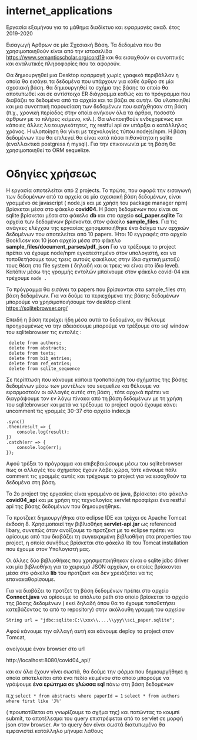 # internet_applications
Εργασία εξαμήνου για το μάθημα διαδίκτυο και εφαρμογές ακαδ. έτος 2019-2020

Εισαγωγή Άρθρων σε μία Σχεσιακή Βάση.
Τα δεδομένα που θα χρησιμοποιηθούν είναι από την ιστοσελίδα
https://www.semanticscholar.org/cord19
και θα εισαχθούν οι συνοπτικές και αναλυτικές πληροφορίες που τα αφορούν.

Θα δημιουργηθεί μια Desktop εφαρμογή χωρίς γραφικό περιβάλλον η οποία θα εισάγει τα δεδομένα που υπάρχουν για κάθε
άρθρο σε μία σχεσιακή βάση. 
θα δημιουργηθεί το σχήμα της βάσης το οποίο θα αποτυπωθεί και σε αντίστοιχο ER διάγραμμα καθώς και το πρόγραμμα που διαβάζει τα δεδομένα
από τα αρχεία και τα βάζει σε αυτήν. 
Θα υλοποιηθεί και μια συνοπτική παρουσίαση των δεδομένων που εισήχθησαν στη βάση (π.χ., χρονική περίοδος στην οποία ανήκουν όλα τα άρθρα, ποσοστό
άρθρων με το πλήρες κείμενο, κτλ.).
Θα υλοποιηθούν ενδεχομένως και κάποιες άλλες λειτουργικότητες, πχ restful api αν υπάρξει ο κατάλληλος χρόνος.
Η υλοποίηση θα γίνει με τεχνολογίες τύπου nodejs/npm.
Η βάση δεδομένων που θα επιλεγεί θα είναι κατά πάσα πιθανότητα η sqlite (εναλλακτικά postgress ή mysql).
Για την επικοινωνία με τη βάση θα χρησιμοποιηθεί το ORM sequelize.


# Οδηγίες χρήσεως

Η εργασία αποτελείται από 2 projects.
To πρώτο, που αφορά την εισαγωγή των δεδομένων από τα αρχεία σε μία σχεσιακή βάση δεδομένων, είναι γραμμένο σε javascript  ( node.js και με χρήση του package manager npm) βρίσκεται μέσα στο φάκελο **covid04**. 
Η βάση δεδομένων που είναι σε sqlite βρίσκεται μέσα στο φάκελο **db** και στο αρχείο **sci_paper.sqlite**
Τα αρχεία των δεδομένων βρίσκονται στον φάκελο **sample_files**. Για τις ανάγκες ελέγχου της εργασίας χρησιμοποιήθηκε ένα δείγμα των αρχικών δεδομένων που αποτελείται από 10 papers. Ήτοι 10 εγγραφές στο αρχείο Book1.csv και 10 json αρχεία μέσα στο φάκελο **sample_files/document_parses/pdf_json**
Για να τρέξουμε το project πρέπει να έχουμε node/npm εγκατεστημένο στον υπολογιστή, και να τοποθετήσουμε τους τρεις αυτούς φακέλους στην ίδια σχετική μεταξύ τους θέση στο file system ( δηλαδή και οι τρεις να είναι στο ίδιο level).
Κατόπιν μέσω της γραμμής εντολών μπαίνουμε στον φάκελο covid-04 και τρέχουμε   `node .`

Το πρόγραμμα θα εισάγει τα papers που βρίσκονται στα sample_files  στη βάση δεδομένων.
Για να δούμε τα περιεχόμενα της βάσης δεδομένων μπορούμε να χρησιμοποιήσουμε τον desktop client 
https://sqlitebrowser.org/

Επειδή η βάση  περιέχει ήδη μέσα αυτά τα δεδομένα, αν θέλουμε προηγουμένως να την αδειάσουμε 
μπορούμε να τρέξουμε στο sql window  του sqlitebrowser τις εντολές :

 ``` delete  from papers;
  delete from authors;
  delete from abstracts;
  delete from texts;
  delete from bib_entries;
  delete from ref_entries;
  delete from sqlite_sequence
  ```
  
  Σε περίπτωση που κάνουμε κάποια τροποποίηση του σχήματος της βάσης δεδομένων μέσω των μοντέλων του sequelize 
  και θέλουμε να εφαρμοστούν οι αλλαγές αυτές στη βάση , τότε αρχικά πρέπει να διαγράψουμε τον εν λόγω πίνακα 
  από τη βάση δεδομένων με τη χρήση του sqlitebrowser 
  και μετά να τρέξουμε το project αφού έχουμε κάνει uncomment τις γραμμές 30-37 στο αρχείο index.js 
  
 ```sequelize
 .sync()
 .then(result => {
     console.log(result);
 })
 .catch(err => {
     console.log(err);
 });  
 ``` 
  
  Αφού τρέξει το πρόγραμμα και επιβεβαιώσουμε μέσω του sqlitebrowser πως οι αλλαγές του σχήματος έχουν λάβει χώρα,
  τότε κάνουμε πάλι comment τις γραμμές αυτές και τρέχουμε το project για να εισαχθούν τα δεδομένα στη βάση.
  
  
  Το 2ο project της εργασίας είναι γραμμένο σε java, βρίσκεται στο φάκελο **covid04_api** και με χρήση της τεχνολογίας servlet προσφέρει ένα restful api της βάσης δεδομένων που δημιουργήθηκε.
  
  Το προτζεκτ δημιουργήθηκε στο eclipse IDE και τρέχει σε Apache Tomcat έκδοση 8.
  Χρησιμοποιεί την βιβλιοθήκη **servlet-api.jar** ως referenced libary, συνεπώς όταν ανοίξουμε το προτζεκτ με το eclipse πρέπει
  να ορίσουμε από που διαβάζει τη συγκεκριμένη βιβλιοθήκη στα properties του project, η οποία συνήθως βρίσκεται στο φάκελο lib του Tomcat         installation που έχουμε στον Υπολογιστή μας.
  
  Οι άλλες δύο βιβλιοθήκες που χρησιμοποιήθηκαν είναι ο sqlite jdbc driver και μία βιβλιοθήκη για το χειρισμό JSON αρχείων, οι οποίες 
  βρίσκονται μέσα στο φάκελο **lib** του προτζεκτ και δεν χρειάζεται να τις επανακαθορίσουμε.
  
  
  Για να διαβάζει το προτζετ τη βάση δεδομένων πρέπει στο αρχείο **Connect.java** να ορίσουμε το απόλυτο path 
  στο οποίο βρίσκεται το αρχείο της βάσης δεδομένων ( εκεί δηλαδή όπου θα το έχουμε τοποθετήσει κατεβάζοντας το από το repository)
  στην ακόλουθη γραμμή του αρχείου 
  
  `String url = "jdbc:sqlite:C:\\xxx\\....\\yyy\\sci_paper.sqlite";`
  
  Αφού κάνουμε την αλλαγή αυτή και κάνουμε deploy το project στον Tomcat,
  
  ανοίγουμε έναν browser στο url
  
  http://localhost:8080/covid04_api/
  
  και αν όλα έχουν γίνει σωστά, θα δούμε την φόρμα που δημιουργήθηκε η οποία αποτελείται από ένα 
  πεδίο κειμένου στο οποίο μπορούμε να γράψουμε **ένα ερώτημα σε γλώσσα sql** πάνω στη βάση δεδομένων 
  
  π.χ 
  `select * from abstracts where paperId = 1`
  `select * from authors where first like 'J%'`
  
  ( προυποτίθεται οτι γνωρίζουμε το σχήμα της) και πατώντας το κουμπί submit, το αποτέλεσμα του query επιστρέφεται από το servlet σε μορφή json στον browser.
  Αν το query δεν είναι σωστά διατυπωμένο θα εμφανιστεί κατάλληλο μήνυμα λάθους
  
  
  
 
  
  
  
